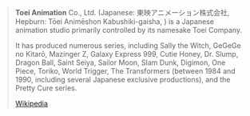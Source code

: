 
> **Toei Animation** Co., Ltd. 
> (Japanese: 東映アニメーション株式会社, Hepburn: Tōei Animēshon Kabushiki-gaisha, ) 
> is a Japanese animation studio primarily controlled by its namesake Toei Company. 
> 
> It has produced numerous series, including Sally the Witch, GeGeGe no Kitarō, Mazinger Z, 
> Galaxy Express 999, Cutie Honey, Dr. Slump, Dragon Ball, Saint Seiya, Sailor Moon, Slam Dunk, 
> Digimon, One Piece, Toriko, World Trigger, The Transformers (between 1984 and 1990, 
> including several Japanese exclusive productions), and the Pretty Cure series.
>
> [Wikipedia](https://en.wikipedia.org/wiki/Toei%20Animation)

